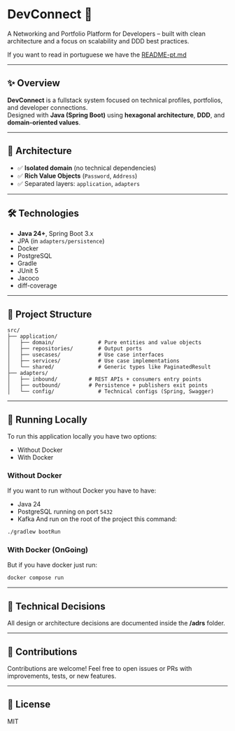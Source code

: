 # DevConnect 👥

A Networking and Portfolio Platform for Developers – built with clean architecture and a focus on scalability and DDD best practices.

If you want to read in portuguese we have the [README-pt.md](./README-pt.md)

---

## ✨ Overview

**DevConnect** is a fullstack system focused on technical profiles, portfolios, and developer connections.  
Designed with **Java (Spring Boot)** using **hexagonal architecture**, **DDD**, and **domain-oriented values**.

---

## 🧱 Architecture

- ✅ **Isolated domain** (no technical dependencies)
- ✅ **Rich Value Objects** (`Password`, `Address`)
- ✅ Separated layers: `application`, `adapters`

---

## 🛠️ Technologies

- **Java 24+**, Spring Boot 3.x
- JPA (in `adapters/persistence`)
- Docker
- PostgreSQL
- Gradle
- JUnit 5
- Jacoco
- diff-coverage

---

## 📂 Project Structure

```
src/
├── application/
│   ├── domain/              # Pure entities and value objects
│   ├── repositories/        # Output ports
│   ├── usecases/            # Use case interfaces
│   ├── services/            # Use case implementations
│   └── shared/              # Generic types like PaginatedResult
├── adapters/
│   ├── inbound/          # REST APIs + consumers entry points
│   ├── outbound/         # Persistence + publishers exit points
│   └── config/              # Technical configs (Spring, Swagger)
```

---

## 🔧 Running Locally
To run this application locally you have two options: 
- Without Docker
- With Docker 
### Without Docker
If you want to run without Docker you have to have:
- Java 24
- PostgreSQL running on port `5432`
- Kafka
And run on the root of the project this command: 

```bash
./gradlew bootRun
```
### With Docker (OnGoing)
But if you have docker just run:
```bash
docker compose run
```

---

## 📄 Technical Decisions

All design or architecture decisions are documented inside the **/adrs** folder.

---

## 🤝 Contributions

Contributions are welcome! Feel free to open issues or PRs with improvements, tests, or new features.

---

## 📄 License

MIT